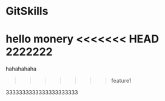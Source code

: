 # GitSkills


hello monery
<<<<<<< HEAD
2222222
=======

hahahahaha
>>>>>>> feature1




3333333333333333333333
